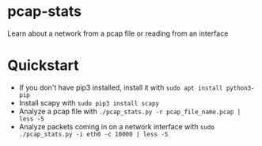 # pcap-stats
Learn about a network from a pcap file or reading from an interface

# Quickstart
- If you don't have pip3 installed, install it with
```sudo apt install python3-pip```
- Install scapy with
```sudo pip3 install scapy```
- Analyze a pcap file with
```./pcap_stats.py -r pcap_file_name.pcap | less -S```
- Analyze packets coming in on a network interface with
```sudo ./pcap_stats.py -i eth0 -c 10000 | less -S```

